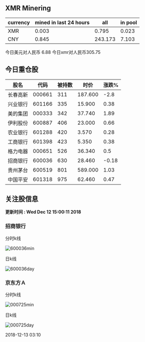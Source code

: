 ## XMR Minering

|currency|mined in last 24 hours|all|in pool|
|---|---|---|---|
|XMR|0.003|0.795|0.023|
|CNY|0.845|243.173|7.103|

今日美元对人民币 6.88	今日xmr对人民币305.75


## 今日重仓股 

|股名|代码|被持数|时价|涨跌%|
|---|---|---|---|---|
|长春高新|000661|311|187.600|-2.8|
|兴业银行|601166|335|15.900|0.38|
|美的集团|000333|342|37.740|1.89|
|伊利股份|600887|406|23.000|0.66|
|农业银行|601288|420|3.570|0.28|
|工商银行|601398|423|5.350|0.38|
|格力电器|000651|526|36.340|0.5|
|招商银行|600036|630|28.460|-0.18|
|贵州茅台|600519|801|589.000|1.03|
|中国平安|601318|975|62.460|0.47|

## 关注股信息
**更新时间 : Wed Dec 12 15:00:11 2018**
### 招商银行 
分时k线

![600036min](http://image.sinajs.cn/newchart/min/n/sh600036.gif)

日k线

![600036day](http://image.sinajs.cn/newchart/daily/n/sh600036.gif)

### 京东方Ａ 
分时k线

![000725min](http://image.sinajs.cn/newchart/min/n/sz000725.gif)

日k线

![000725day](http://image.sinajs.cn/newchart/daily/n/sz000725.gif)

2018-12-13 03:10